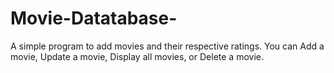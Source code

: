 # Movie-Datatabase-
A simple program to add movies and their respective ratings. 
You can Add a movie, Update a movie, Display all movies, or Delete a movie. 
